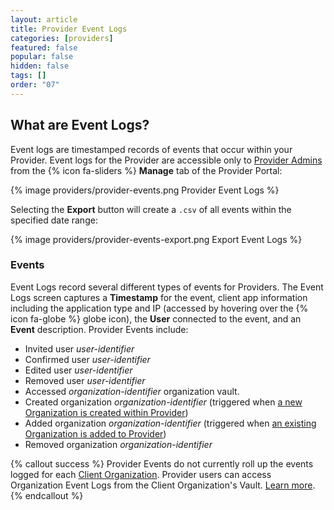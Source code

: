 ```yaml
---
layout: article
title: Provider Event Logs
categories: [providers]
featured: false
popular: false
hidden: false
tags: []
order: "07"
---
```


## What are Event Logs?

Event logs are timestamped records of events that occur within your Provider. Event logs for the Provider are accessible only to [Provider Admins]({{site.baseurl}}/provider-users/) from the {% icon fa-sliders %} **Manage** tab of the Provider Portal:

{% image providers/provider-events.png Provider Event Logs %}

Selecting the **Export** button will create a `.csv` of all events within the specified date range:

{% image providers/provider-events-export.png Export Event Logs %}

### Events

Event Logs record several different types of events for Providers. The Event Logs screen captures a **Timestamp** for the event, client app information including the application type and IP (accessed by hovering over the {% icon fa-globe %} globe icon), the **User** connected to the event, and an **Event** description. Provider Events include:

- Invited user *user-identifier*
- Confirmed user *user-identifier*
- Edited user *user-identifier*
- Removed user *user-identifier*
- Accessed *organization-identifier* organization vault.
- Created organization *organization-identifier* (triggered when [a new Organization is created within Provider]({{site.baseurl}}/client-org-setup/#create-a-client-organization))
- Added organization *organization-identifier* (triggered when [an existing Organization is added to Provider]({{site.baseurl}}/providers-faqs/#q-can-i-add-an-existing-organizations-to-my-provider))
- Removed organization *organization-identifier*

{% callout success %}
Provider Events do not currently roll up the events logged for each [Client Organization]({{site.baseurl}}/providers/#client-organizations). Provider users can access Organization Event Logs from the Client Organization's Vault. [Learn more]({{site.baseurl}}/event-logs/).
{% endcallout %}
